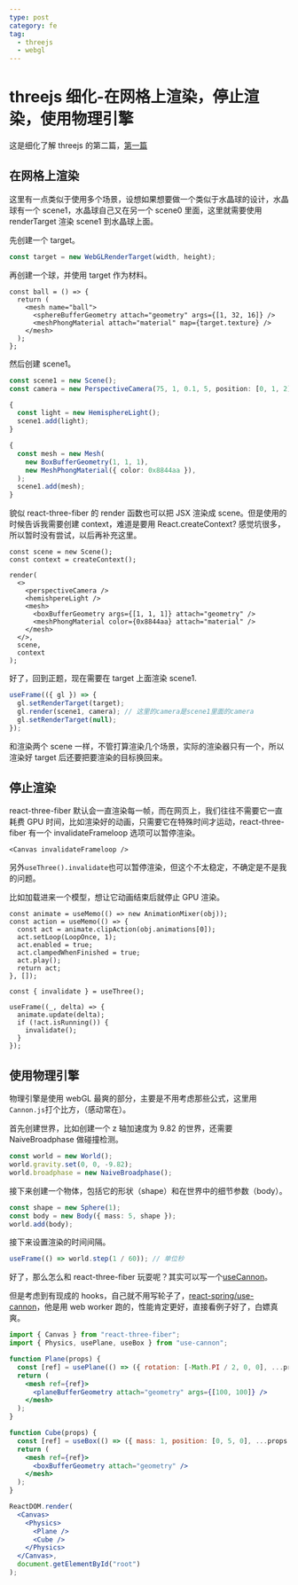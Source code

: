 ```yaml
---
type: post
category: fe
tag:
  - threejs
  - webgl
---
```


# threejs 细化-在网格上渲染，停止渲染，使用物理引擎

这是细化了解 threejs 的第二篇，[第一篇](/fe/2020/04/21/threejs细化-创建一个mesh、使用加载器、多个场景.html)

## 在网格上渲染

这里有一点类似于使用多个场景，设想如果想要做一个类似于水晶球的设计，水晶球有一个 scene1，水晶球自己又在另一个 scene0 里面，这里就需要使用 renderTarget 渲染 scene1 到水晶球上面。

先创建一个 target。

```typescript
const target = new WebGLRenderTarget(width, height);
```

再创建一个球，并使用 target 作为材料。

```tsx
const ball = () => {
  return (
    <mesh name="ball">
      <sphereBufferGeometry attach="geometry" args={[1, 32, 16]} />
      <meshPhongMaterial attach="material" map={target.texture} />
    </mesh>
  );
};
```

然后创建 scene1。

```ts
const scene1 = new Scene();
const camera = new PerspectiveCamera(75, 1, 0.1, 5, position: [0, 1, 2]);

{
  const light = new HemisphereLight();
  scene1.add(light);
}

{
  const mesh = new Mesh(
    new BoxBufferGeometry(1, 1, 1),
    new MeshPhongMaterial({ color: 0x8844aa }),
  );
  scene1.add(mesh);
}
```

貌似 react-three-fiber 的 render 函数也可以把 JSX 渲染成 scene。但是使用的时候告诉我需要创建 context，难道是要用 React.createContext? 感觉坑很多，所以暂时没有尝试，以后再补充这里。

```tsx
const scene = new Scene();
const context = createContext();

render(
  <>
    <perspectiveCamera />
    <hemishpereLight />
    <mesh>
      <boxBufferGeometry args={[1, 1, 1]} attach="geometry" />
      <meshPhongMaterial color={0x8844aa} attach="material" />
    </mesh>
  </>,
  scene,
  context
);
```

好了，回到正题，现在需要在 target 上面渲染 scene1.

```ts
useFrame(({ gl }) => {
  gl.setRenderTarget(target);
  gl.render(scene1, camera); // 这里的camera是scene1里面的camera
  gl.setRenderTarget(null);
});
```

和渲染两个 scene 一样，不管打算渲染几个场景，实际的渲染器只有一个，所以渲染好 target 后还要把要渲染的目标换回来。

## 停止渲染

react-three-fiber 默认会一直渲染每一帧，而在网页上，我们往往不需要它一直耗费 GPU 时间，比如渲染好的动画，只需要它在特殊时间才运动，react-three-fiber 有一个 invalidateFrameloop 选项可以暂停渲染。

```tsx
<Canvas invalidateFrameloop />
```

另外`useThree().invalidate`也可以暂停渲染，但这个不太稳定，不确定是不是我的问题。

比如加载进来一个模型，想让它动画结束后就停止 GPU 渲染。

```tsx
const animate = useMemo(() => new AnimationMixer(obj));
const action = useMemo(() => {
  const act = animate.clipAction(obj.animations[0]);
  act.setLoop(LoopOnce, 1);
  act.enabled = true;
  act.clampedWhenFinished = true;
  act.play();
  return act;
}, []);

const { invalidate } = useThree();

useFrame((_, delta) => {
  animate.update(delta);
  if (!act.isRunning()) {
    invalidate();
  }
});
```

## 使用物理引擎

物理引擎是使用 webGL 最爽的部分，主要是不用考虑那些公式，这里用`Cannon.js`打个比方，（感动常在）。

首先创建世界，比如创建一个 z 轴加速度为 9.82 的世界，还需要 NaiveBroadphase 做碰撞检测。

```ts
const world = new World();
world.gravity.set(0, 0, -9.82);
world.broadphase = new NaiveBroadphase();
```

接下来创建一个物体，包括它的形状（shape）和在世界中的细节参数（body）。

```ts
const shape = new Sphere(1);
const body = new Body({ mass: 5, shape });
world.add(body);
```

接下来设置渲染的时间间隔。

```ts
useFrame(() => world.step(1 / 60)); // 单位秒
```

好了，那么怎么和 react-three-fiber 玩耍呢？其实可以写一个[useCannon](https://github.com/gongbaodd/webgl_demos/blob/dev/hooks/useCannon.tsx)。

但是考虑到有现成的 hooks，自己就不用写轮子了，[react-spring/use-cannon](https://github.com/react-spring/use-cannon)，他是用 web worker 跑的，性能肯定更好，直接看例子好了，白嫖真爽。

```jsx
import { Canvas } from "react-three-fiber";
import { Physics, usePlane, useBox } from "use-cannon";

function Plane(props) {
  const [ref] = usePlane(() => ({ rotation: [-Math.PI / 2, 0, 0], ...props }));
  return (
    <mesh ref={ref}>
      <planeBufferGeometry attach="geometry" args={[100, 100]} />
    </mesh>
  );
}

function Cube(props) {
  const [ref] = useBox(() => ({ mass: 1, position: [0, 5, 0], ...props }));
  return (
    <mesh ref={ref}>
      <boxBufferGeometry attach="geometry" />
    </mesh>
  );
}

ReactDOM.render(
  <Canvas>
    <Physics>
      <Plane />
      <Cube />
    </Physics>
  </Canvas>,
  document.getElementById("root")
);
```
